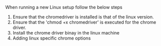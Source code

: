 When running a new Linux setup follow the below steps
1. Ensure that the chromedriver is installed is that of the linux version.
2. Ensure that the 'chmod +x chromedriver' is executed for the chrome driver.
3. Install the chrome driver binay in the linux machine
4. Adding linux specific chrome options
